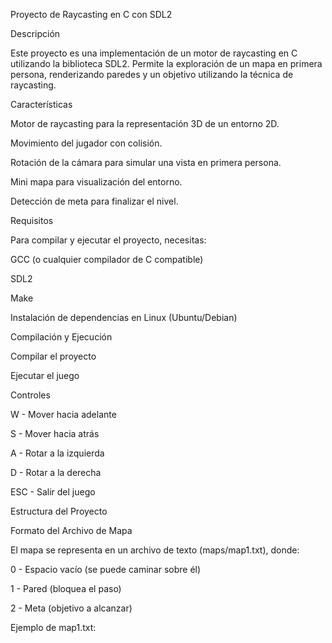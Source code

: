 Proyecto de Raycasting en C con SDL2

Descripción

Este proyecto es una implementación de un motor de raycasting en C utilizando la biblioteca SDL2. Permite la exploración de un mapa en primera persona, renderizando paredes y un objetivo utilizando la técnica de raycasting.

Características

Motor de raycasting para la representación 3D de un entorno 2D.

Movimiento del jugador con colisión.

Rotación de la cámara para simular una vista en primera persona.

Mini mapa para visualización del entorno.

Detección de meta para finalizar el nivel.

Requisitos

Para compilar y ejecutar el proyecto, necesitas:

GCC (o cualquier compilador de C compatible)

SDL2

Make

Instalación de dependencias en Linux (Ubuntu/Debian)

Compilación y Ejecución

Compilar el proyecto

Ejecutar el juego

Controles

W - Mover hacia adelante

S - Mover hacia atrás

A - Rotar a la izquierda

D - Rotar a la derecha

ESC - Salir del juego

Estructura del Proyecto

Formato del Archivo de Mapa

El mapa se representa en un archivo de texto (maps/map1.txt), donde:

0 - Espacio vacío (se puede caminar sobre él)

1 - Pared (bloquea el paso)

2 - Meta (objetivo a alcanzar)

Ejemplo de map1.txt:
